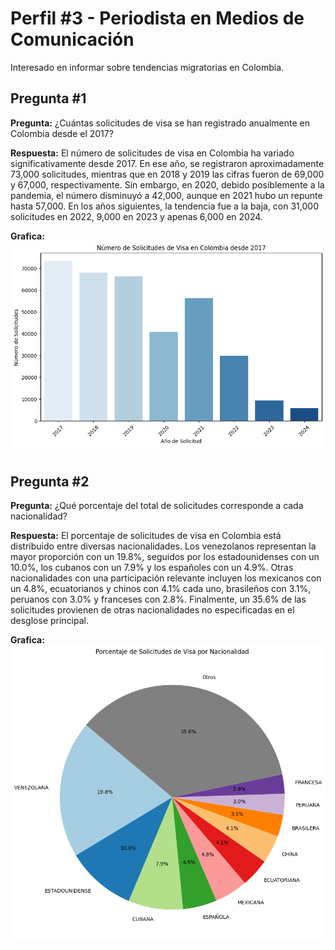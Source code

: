 # Perfil #3 - Periodista en Medios de Comunicación

Interesado en informar sobre tendencias migratorias en Colombia.

## Pregunta #1

**Pregunta:** ¿Cuántas solicitudes de visa se han registrado anualmente en Colombia desde el 2017?

**Respuesta:** El número de solicitudes de visa en Colombia ha variado significativamente desde 2017. En ese año, se registraron aproximadamente 73,000 solicitudes, mientras que en 2018 y 2019 las cifras fueron de 69,000 y 67,000, respectivamente. Sin embargo, en 2020, debido posiblemente a la pandemia, el número disminuyó a 42,000, aunque en 2021 hubo un repunte hasta 57,000. En los años siguientes, la tendencia fue a la baja, con 31,000 solicitudes en 2022, 9,000 en 2023 y apenas 6,000 en 2024.

**Grafica:**
![](./Perfil3-p1.png)
#

## Pregunta #2

**Pregunta:** ¿Qué porcentaje del total de solicitudes corresponde a cada nacionalidad?

**Respuesta:** El porcentaje de solicitudes de visa en Colombia está distribuido entre diversas nacionalidades. Los venezolanos representan la mayor proporción con un 19.8%, seguidos por los estadounidenses con un 10.0%, los cubanos con un 7.9% y los españoles con un 4.9%. Otras nacionalidades con una participación relevante incluyen los mexicanos con un 4.8%, ecuatorianos y chinos con 4.1% cada uno, brasileños con 3.1%, peruanos con 3.0% y franceses con 2.8%. Finalmente, un 35.6% de las solicitudes provienen de otras nacionalidades no especificadas en el desglose principal.

**Grafica:**
![](./Perfil3-p2.png)
#